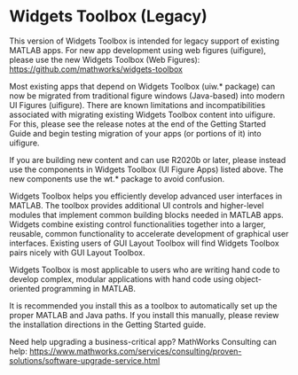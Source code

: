 # Widgets Toolbox (Legacy)

This version of Widgets Toolbox is intended for legacy support of existing MATLAB apps. For new app development using web figures (uifigure), please use the new Widgets Toolbox (Web Figures):
<New File Exchange URL>
https://github.com/mathworks/widgets-toolbox

Most existing apps that depend on Widgets Toolbox (uiw.* package) can now be migrated from traditional figure windows (Java-based) into modern UI Figures (uifigure). There are known limitations and incompatibilities associated with migrating existing Widgets Toolbox content into uifigure. For this, please see the release notes at the end of the Getting Started Guide and begin testing migration of your apps (or portions of it) into uifigure. 

If you are building new content and can use R2020b or later, please instead use the components in Widgets Toolbox (UI Figure Apps) listed above. The new components use the wt.* package to avoid confusion.


Widgets Toolbox helps you efficiently develop advanced user interfaces in MATLAB. The toolbox provides additional UI controls and higher-level modules that implement common building blocks needed in MATLAB apps. Widgets combine existing control functionalities together into a larger, reusable, common functionality to accelerate development of graphical user interfaces. Existing users of GUI Layout Toolbox will find Widgets Toolbox pairs nicely with GUI Layout Toolbox.

Widgets Toolbox is most applicable to users who are writing hand code to develop complex, modular applications with hand code using object-oriented programming in MATLAB. 

It is recommended you install this as a toolbox to automatically set up the proper MATLAB and Java paths. If you install this manually, please review the installation directions in the Getting Started guide.


Need help upgrading a business-critical app? MathWorks Consulting can help: https://www.mathworks.com/services/consulting/proven-solutions/software-upgrade-service.html